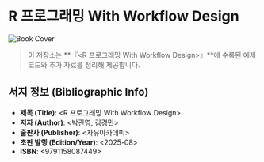 # R 프로그래밍 With Workflow Design

![Book Cover](cover.jpg)

> 이 저장소는 **『<R 프로그래밍 With Workflow Design>』**에 수록된 예제 코드와 추가 자료를 정리해 제공합니다.

## 서지 정보 (Bibliographic Info)

- **제목 (Title)**: <R 프로그래밍 With Workflow Design>
- **저자 (Author)**: <박관영, 김경민>
- **출판사 (Publisher)**: <자유아카데미>
- **초판 발행 (Edition/Year)**: <2025-08>
- **ISBN**: <9791158087449>

